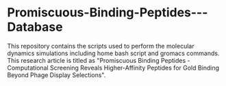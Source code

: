 # Promiscuous-Binding-Peptides---Database
This repository contains the scripts used to perform the molecular dynamics simulations including home bash script and gromacs commands. This research article is titled as "Promiscuous Binding Peptides - Computational Screening Reveals Higher-Affinity Peptides  for Gold Binding Beyond Phage Display Selections".
